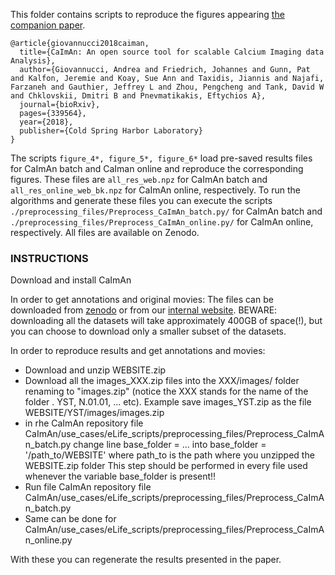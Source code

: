 This folder contains scripts to reproduce the figures appearing [the companion paper](https://www.biorxiv.org/content/early/2018/06/05/339564).

```
@article{giovannucci2018caiman,
  title={CaImAn: An open source tool for scalable Calcium Imaging data Analysis},
  author={Giovannucci, Andrea and Friedrich, Johannes and Gunn, Pat and Kalfon, Jeremie and Koay, Sue Ann and Taxidis, Jiannis and Najafi, Farzaneh and Gauthier, Jeffrey L and Zhou, Pengcheng and Tank, David W and Chklovskii, Dmitri B and Pnevmatikakis, Eftychios A},
  journal={bioRxiv},
  pages={339564},
  year={2018},
  publisher={Cold Spring Harbor Laboratory}
}
```


The scripts `figure_4*, figure_5*, figure_6*` load pre-saved results files for CaImAn batch and CaIman online and reproduce the
corresponding figures. These files are `all_res_web.npz` for CaImAn batch and `all_res_online_web_bk.npz` for CaImAn online,
respectively. To run the algorithms and generate these files you can execute the scripts `./preprocessing_files/Preprocess_CaImAn_batch.py/`
for CaImAn batch and `./preprocessing_files/Preprocess_CaImAn_online.py/` for CaImAn online, respectively. All files are available on Zenodo. 


### INSTRUCTIONS

Download and install CaImAn

In order to get annotations and original movies: The files can be downloaded from [zenodo](https://zenodo.org/record/1659149#.XDX8T89Ki9s) or from our [internal website](https://users.flatironinstitute.org/~neuro/caiman_paper/). BEWARE: downloading all the datasets will take approximately 400GB of space(!), but you can choose to download only a smaller subset of the datasets.

In order to reproduce results and get annotations and movies:
- Download and unzip WEBSITE.zip
- Download all the images_XXX.zip files into the XXX/images/ folder renaming to "images.zip" (notice the XXX stands for the name of the folder . YST, N.01.01, ... etc).
Example save images_YST.zip as the file WEBSITE/YST/images/images.zip
- in rhe CaImAn repository file  CaImAn/use_cases/eLife_scripts/preprocessing_files/Preprocess_CaImAn_batch.py  change line
base_folder = ... 
into
base_folder = '/path_to/WEBSITE' where path_to is the path where you unzipped the WEBSITE.zip folder
This step should be performed in every file used whenever the variable base_folder is present!!
- Run file CaImAn repository file  CaImAn/use_cases/eLife_scripts/preprocessing_files/Preprocess_CaImAn_batch.py
- Same can be done for CaImAn/use_cases/eLife_scripts/preprocessing_files/Preprocess_CaImAn_online.py

With these you can regenerate the results presented in the paper.
